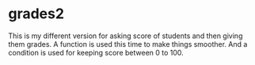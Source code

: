 # grades2

This is my different version for asking score of students and then giving them grades. A function is used this time to make things smoother. And a condition is used for keeping score between 0 to 100.
